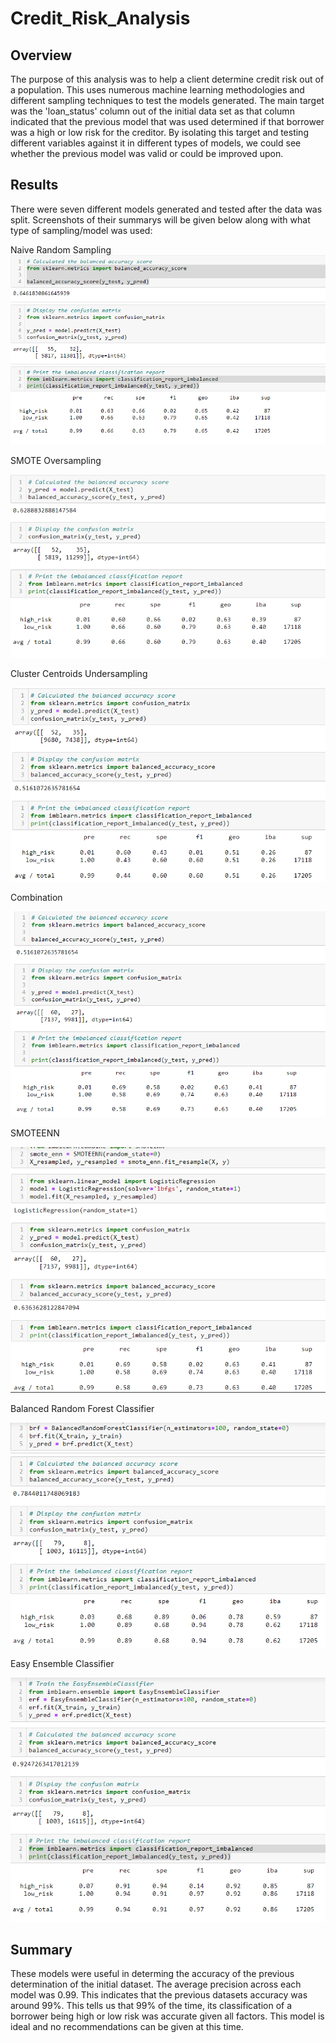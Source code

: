 # Credit_Risk_Analysis

## Overview
The purpose of this analysis was to help a client determine credit risk out of a population.  This uses numerous machine learning methodologies and different sampling techniques to test the models generated.  The main target was the 'loan_status' column out of the initial data set as that column indicated that the previous model that was used determined if that borrower was a high or low risk for the creditor.  By isolating this target and testing different variables against it in different types of models, we could see whether the previous model was valid or could be improved upon.

## Results

There were seven different models generated and tested after the data was split.  Screenshots of their summarys will be given below along with what type of sampling/model was used:

Naive Random Sampling
![Naive Random Sampling](https://github.com/wprich/Credit_Risk_Analysis/blob/main/Images/Naive_Random_Sampling.png)


SMOTE Oversampling

![SMOTE Oversampling](https://github.com/wprich/Credit_Risk_Analysis/blob/main/Images/SMOTE_Oversampling.png)


Cluster Centroids Undersampling

![Cluster Centroids Undersampling](https://github.com/wprich/Credit_Risk_Analysis/blob/main/Images/ClusterCentroids_Undersampling.png)


Combination

![Combination](https://github.com/wprich/Credit_Risk_Analysis/blob/main/Images/Combination.png)


SMOTEENN

![SMOTEENN](https://github.com/wprich/Credit_Risk_Analysis/blob/main/Images/SMOTEENN.png)


Balanced Random Forest Classifier

![Balanced Random Forest Classifier](https://github.com/wprich/Credit_Risk_Analysis/blob/main/Images/Balanced_RFC.png)


Easy Ensemble Classifier

![Easy Ensemble Classifier](https://github.com/wprich/Credit_Risk_Analysis/blob/main/Images/Easy_Ensemble_Classifier.png)

## Summary

These models were useful in determing the accuracy of the previous determination of the initial dataset.  The average precision across each model was 0.99.  This indicates that the previous datasets accuracy was around 99%.  This tells us that 99% of the time, its classification of a borrower being high or low risk was accurate given all factors.  This model is ideal and no recommendations can be given at this time.
